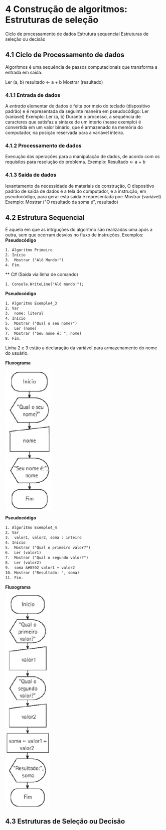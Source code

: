 # 4 Construção de algoritmos: Estruturas de seleção

Ciclo de processamento de dados
Estrutura sequencial
Estruturas de seleção ou decisão

## 4.1 Ciclo de Processamento de dados

Algorítmos é uma sequência de passos computacionais que transforma a entrada em saída.

Ler (a, b)
resultado ← a + b
Mostrar (resultado)

### 4.1.1 Entrada de dados

A *entrada* elementar de dados é feita por meio do teclado (dispositivo padrão) e é representada da seguinte maneira em pseudocódigo:
	Ler (variavel)
Exemplo:
	Ler (a, b)
Durante o processo, a sequência de caracteres que satisfaz a sintaxe de um interio (nesse exemplo) é convertida em um valor binário, que é armazenado na memória do computador, na posição reservada para a variável inteira.

### 4.1.2 Processamento de dados

Execução das operações para a manipulação de dados, de acordo com os requisitos para resolução do problema. Exemplo:
	Resultado &#8592; a + b  

### 4.1.3 Saída de dados
 levantamento da necessidade de materiais de construção,
O dispositivo padrão de saída de dados é a tela do computador, e a instrução, em pseudocódigo, para gerar esta saída é representada por:
	Mostrar (variável)
Exemplo:
	Mostrar ("O resultado da soma é", resultado)

## 4.2 Estrutura Sequencial
É aquela em que as intrguções do algoritmo são realizadas uma após a outra, sem que ocorram desvios no fluxo de instruções. Exemplos:
**Pseudocódigo**
```
1. Algoritmo Primeiro
2. Início
3.	Mostrar ("Alô Mundo!")
4. Fim.
```

** C# (Saída via linha de comando)
```
1. Console.WriteLine("Alô mundo!");
```

**Pseudocódigo**
```
1. Algoritmo Exemplo4_3
2. Var
3.	nome: literal
4. Início
5.	Mostrar ("Qual o seu nome?")
6.	Ler (nome)
7.	Mostrar ("Seu nome é: ", nome)
8. Fim.
```
Linha 2 e 3 estão a declaração da variável para armazenamento do nome do usuário.

**Fluxograma**

![Alt text](image.png)

**Pseudocódigo**
```
1. Algoritmo Exemplo4_4
2. Var
3.	valor1, valor2, soma : inteiro
4. Início
5.	Mostrar ("Qual o primeiro valor?")
6.	Ler (valor1)
7.	Mostrar ("Qual o segundo valor?")
8.	Ler (valor2)
9.	soma &#8592 valor1 + valor2
10.	Mostrar ("Resultado: ", soma)
11. Fim.
```

**Fluxograma**

![Alt text](image-1.png)

## 4.3 Estruturas de Seleção ou Decisão